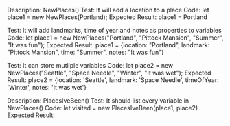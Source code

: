 Description: NewPlaces()
Test: It will add a location to a place
Code: let place1 = new NewPlaces(Portland);
Expected Result: place1 = Portland

Test: It will add landmarks, time of year and notes as properties to variables
Code: let place1 = new NewPlaces("Portland", "Pittock Mansion", "Summer", "It was fun");
Expected Result: place1 = {location: "Portland", landmark: "Pittock Mansion", time: "Summer", notes: "It was fun")

Test: It can store mutliple variables
Code: let place2 = new NewPlaces("Seattle", "Space Needle", "Winter", "It was wet");
Expected Result: place2 = {location: 'Seattle', landmark: 'Space Needle', timeOfYear: 'Winter', notes: 'It was wet'}

Description: PlacesIveBeen()
Test: It should list every variable in NewPlaces()
Code: let visited = new PlacesIveBeen(place1, place2)
Expected Result: